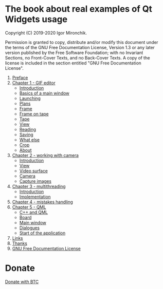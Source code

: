 # The book about real examples of Qt Widgets usage

Copyright (C) 2019-2020 Igor Mironchik.

Permission is granted to copy, distribute and/or modify this document
under the terms of the GNU Free Documentation License, Version 1.3
or any later version published by the Free Software Foundation;
with no Invariant Sections, no Front-Cover Texts, and no Back-Cover Texts.
A copy of the license is included in the section entitled "GNU
Free Documentation License".

1. [Preface](preface.md)
2. [Chapter 1 - GIF editor](chapter01/intro.md)
   * [Introduction](chapter01/intro.md)
   * [Basics of a main window](chapter01/mainwindow-basics.md)
   * [Launching](chapter01/launching.md)
   * [Plans](chapter01/plans.md)
   * [Frame](chapter01/frame.md)
   * [Frame on tape](chapter01/frame-on-tape.md)
   * [Tape](chapter01/tape.md)
   * [View](chapter01/view.md)
   * [Reading](chapter01/reading.md)
   * [Saving](chapter01/saving-of-removed-frames.md)
   * [What else](chapter01/what-else.md)
   * [Crop](chapter01/crop.md)
   * [About](chapter01/about.md)
3. [Chapter 2 - working with camera](chapter02/intro.md)
   * [Introduction](chapter02/intro.md)
   * [View](chapter02/view.md)
   * [Video surface](chapter02/surface.md)
   * [Camera](chapter02/camera.md)
   * [Capture images](chapter02/capture.md)
4. [Chapter 3 - multithreading](chapter03/intro.md)
   * [Introduction](chapter03/intro.md)
   * [Implementation](chapter03/impl.md)
5. [Chapter 4 - mistakes handling](chapter04/mistakes.md)
6. [Chapter 5 - QML](chapter05/intro.md)
   * [C++ and QML](chapter05/c++-qml.md)
   * [Board](chapter05/board.md)
   * [Main window](chapter05/mainwindow.md)
   * [Dialogues](chapter05/dialog.md)
   * [Start of the application](chapter05/start.md)
7. [Links](links.md)
8. [Thanks](thanks.md)
9. [GNU Free Documentation License](fdl-1.3.md)

# Donate

[Donate with BTC](https://github.com/igormironchik)
